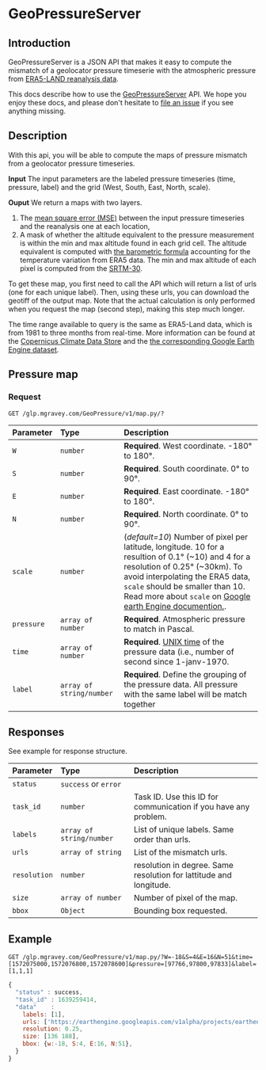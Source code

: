 # GeoPressureServer

## Introduction

GeoPressureServer is a JSON API that makes it easy to compute the mismatch of a geolocator pressure timeserie with the atmospheric pressure from [ERA5-LAND reanalysis data](https://cds.climate.copernicus.eu/cdsapp#!/dataset/reanalysis-era5-land).

This docs describe how to use the [GeoPressureServer](http://glp.mgravey.com/GeoLocPressure/) API. We hope you enjoy these docs, and please don't hesitate to [file an issue](https://github.com/Rafnuss/GeoPressureServer/issues/new) if you see anything missing.

## Description

With this api, you will be able to compute the maps of pressure mismatch from a geolocator pressure timeseries.

**Input**
The input parameters are the labeled pressure timeseries (time, pressure, label) and the grid (West, South, East, North, scale).

**Ouput**
We return a maps with two layers.
1. The [mean square error (MSE)](https://en.wikipedia.org/wiki/Mean_squared_error) between the input pressure timeseries and the reanalysis one at each location, 
2. A mask of whether the altitude equivalent to the pressure measurement is within the min and max altitude found in each grid cell. The altitude equivalent is computed with [the barometric formula](https://en.wikipedia.org/wiki/Barometric_formula) accounting for the temperature variation from ERA5 data. The min and max altitude of each pixel is computed from the [SRTM-30](https://developers.google.com/earth-engine/datasets/catalog/CGIAR_SRTM90_V4).

To get these map, you first need to call the API which will return a list of urls (one for each unique label). Then, using these urls, you can download the geotiff of the output map. Note that the actual calculation is only performed when you request the map (second step), making this step much longer.

The time range available to query is the same as ERA5-Land data, which is from 1981 to three months from real-time. More information can be found at the [Copernicus Climate Data Store](https://cds.climate.copernicus.eu/cdsapp#!/dataset/reanalysis-era5-land) and the [the corresponding Google Earth Engine dataset](https://developers.google.com/earth-engine/datasets/catalog/ECMWF_ERA5_LAND_HOURLY#description).

## Pressure map

### Request

```http
GET /glp.mgravey.com/GeoPressure/v1/map.py/?
```

| Parameter | Type | Description |
| :--- | :--- | :--- |
| `W` | `number` | **Required**. West coordinate. -180° to 180°. |
| `S` | `number` | **Required**. South coordinate. 0° to 90°. |
| `E` | `number` | **Required**. East coordinate. -180° to 180°. |
| `N` | `number` | **Required**. North coordinate. 0° to 90°. |
| `scale` | `number` | (*default=10*) Number of pixel per latitude, longitude. 10 for a resultion of 0.1° (~10) and 4 for a resolution of 0.25° (~30km). To avoid interpolating the ERA5 data, `scale` should be smaller than 10. Read more about `scale` on [Google earth Engine documention.](https://developers.google.com/earth-engine/guides/scale).  |
| `pressure` | `array of number` | **Required**. Atmospheric pressure to match in Pascal. |
| `time` | `array of number` | **Required**. [UNIX time](https://en.wikipedia.org/wiki/Unix_time) of the pressure data (i.e., number of second since 1-janv-1970.   |
| `label` | `array of string/number` | **Required**. Define the grouping of the pressure data. All pressure with the same label will be match together |


## Responses

See example for response structure.

| Parameter | Type | Description |
| :--- | :--- | :--- |
| `status` | `success` or `error` | |
| `task_id` | `number` | Task ID. Use this ID for communication if you have any problem. |
| `labels` | `array of string/number` | List of unique labels. Same order than urls. |
| `urls` | `array of string` | List of the mismatch urls. |
| `resolution` | `number` | resolution in degree. Same resolution for lattitude and longitude. |
| `size` | `array of number` | Number of pixel of the map.|
| `bbox` | `Object` | Bounding box requested. |


## Example

```http
GET /glp.mgravey.com/GeoPressure/v1/map.py/?W=-18&S=4&E=16&N=51&time=[1572075000,1572076800,1572078600]&pressure=[97766,97800,97833]&label=[1,1,1]
```

```javascript
{
  "status" : success,
  "task_id" : 1639259414,
  "data"    : 
    labels: [1],
    urls: ['https://earthengine.googleapis.com/v1alpha/projects/earthengine-legacy/thumbnails/d0f8335cac1ccb4bb27da95ecf7d5718-65cde402d14f88a8a7fcf8256c8793e5:getPixels'],
    resolution: 0.25,
    size: [136 188],
    bbox: {w:-18, S:4, E:16, N:51},
  }
}
```
